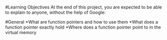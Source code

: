 #Learning Objectives
At the end of this project, you are expected to be able to explain to anyone, without the help of Google:

#General
*What are function pointers and how to use them
*What does a function pointer exactly hold
*Where does a function pointer point to in the virtual memory
